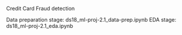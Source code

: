 Credit Card Fraud detection

Data preparation stage: ds18_ml-proj-2.1_data-prep.ipynb
EDA stage: ds18_ml-proj-2.1_eda.ipynb
